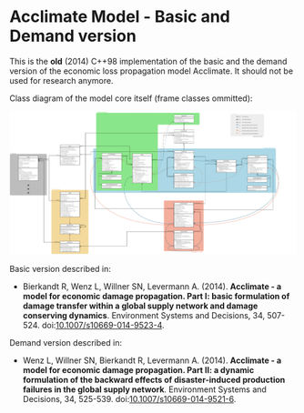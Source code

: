 # Acclimate Model - Basic and Demand version

This is the **old** (2014) C++98 implementation of the basic and the demand version of the economic loss propagation model Acclimate. It should not be used for research anymore.

Class diagram of the model core itself (frame classes ommitted):

![](./figures/class_diagram.png)

Basic version described in:

- Bierkandt R, Wenz L, Willner SN, Levermann A. (2014).
  **Acclimate - a model for economic damage propagation. Part I: basic
  formulation of damage transfer within a global supply network and
  damage conserving dynamics**.
  Environment Systems and Decisions, 34, 507-524.
  doi:[10.1007/s10669-014-9523-4](http://dx.doi.org/10.1007/s10669-014-9523-4).

Demand version described in:

- Wenz L, Willner SN, Bierkandt R, Levermann A. (2014).
  **Acclimate - a model for economic damage propagation. Part II: a
  dynamic formulation of the backward effects of disaster-induced
  production failures in the global supply network**.
  Environment Systems and Decisions, 34, 525-539.
  doi:[10.1007/s10669-014-9521-6](http://dx.doi.org/10.1007/s10669-014-9521-6).
